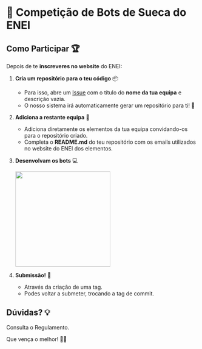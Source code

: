 # 🤖 Competição de Bots de Sueca do ENEI

## Como Participar 🏆

Depois de te **inscreveres no website** do ENEI:

1. **Cria um repositório para o teu código** 📦
    - Para isso, abre um [Issue](https://github.com/ENEI-Competicoes/Bots-Sueca/issues/new) com o título do **nome da tua equipa** e descrição vazia.
    - O nosso sistema irá automaticamente gerar um repositório para ti! 🔧

2. **Adiciona a restante equipa** 📝
    - Adiciona diretamente os elementos da tua equipa convidando-os para o repositório criado.
    - Completa o **README.md** do teu repositório com os emails utilizados no website do ENEI dos elementos.

3. **Desenvolvam os bots** 💻
   
    <img src="https://media0.giphy.com/media/v1.Y2lkPTc5MGI3NjExM2R5dXV4ZnhxY2EwemtlMDJvNjN0czdldXdibTVtZnJhNHNvaG1jZiZlcD12MV9pbnRlcm5hbF9naWZfYnlfaWQmY3Q9Zw/QNFhOolVeCzPQ2Mx85/giphy.gif" width="250">

4. **Submissão!** 🚀
   - Através da criação de uma tag.
   - Podes voltar a submeter, trocando a tag de commit.

## Dúvidas? 💡

Consulta o Regulamento.

Que vença o melhor! 🏅🚀
